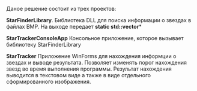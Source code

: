 Даное решение состоит из трех проектов:

**StarFinderLibrary**.
Библиотека DLL для поиска информации о звездах в файлах BMP.
На выходе передает **static std::vector<StarInfo>***

**StarTrackerConsoleApp**
Консольное приложение, которое вызывает библиотеку StarFinderLibrary

**StarTracker**
Приложение WinForms для нахождения информции о звездах и выводе результата.
Позволяет изменять порог нахождения звезд во время выполнения программы.
Результат нахождения выводится в текстовом виде а также в виде отдельного сформированного изображения.
